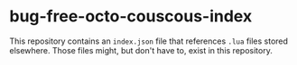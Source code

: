 # bug-free-octo-couscous-index
This repository contains an `index.json` file that references `.lua` files stored elsewhere. Those files might, but don't have to, exist in this repository.
